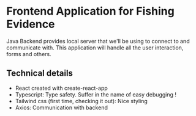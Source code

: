 # Frontend Application for Fishing Evidence
Java Backend provides local server that we'll be using to connect to and communicate with. This application will
handle all the user interaction, forms and others.

## Technical details
- React created with create-react-app
- Typescript: Type safety. Suffer in the name of easy debugging !
- Tailwind css (first time, checking it out): Nice styling
- Axios: Communication with backend